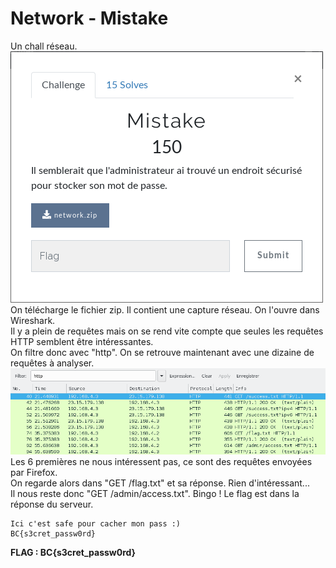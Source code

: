 # Network - Mistake
Un chall réseau.  
![énoncé](images/mistake.png)  
On télécharge le fichier zip. Il contient une capture réseau. On l'ouvre dans Wireshark.  
Il y a plein de requêtes mais on se rend vite compte que seules les requêtes HTTP semblent être intéressantes.  
On filtre donc avec "http".  On se retrouve maintenant avec une dizaine de requêtes à analyser.  
![requêtes](images/mistake_wireshark.png)  
Les 6 premières ne nous intéressent pas, ce sont des requêtes envoyées par Firefox.  
On regarde alors dans "GET /flag.txt" et sa réponse.  Rien d'intéressant...  
Il nous reste donc "GET /admin/access.txt". Bingo ! Le flag est dans la réponse du serveur.  
```
Ici c'est safe pour cacher mon pass :)
BC{s3cret_passw0rd}
```
  
**FLAG : BC{s3cret_passw0rd}**